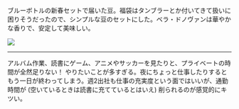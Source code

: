 ブルーボトルの新春セットで届いた豆。福袋はタンブラーとか付いてきて扱いに困りそうだったので、シンプルな豆のセットにした。ベラ・ドノヴァンは華やかな香りで、安定して美味しい。

![](https://photos.old.apkas.net/medium/202501/20250109-091440.webp)

---

アルバム作業、読書にゲーム、アニメやサッカーを見たりと、プライベートの時間が全然足りない！ やりたいことが多すぎる。夜にちょっと仕事したりするともう一日が終わってしまう。週2出社も仕事の充実度という面ではいいが、通勤時間が (空いているときは読書に充てているとはいえ) 削られるのが感覚的にキツい。
